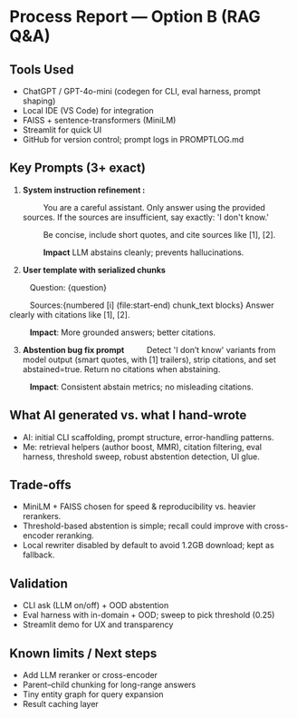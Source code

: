# Process Report — Option B (RAG Q&A)

## Tools Used
  * ChatGPT / GPT-4o-mini (codegen for CLI, eval harness, prompt shaping)
  * Local IDE (VS Code) for integration
  * FAISS + sentence-transformers (MiniLM)
  * Streamlit for quick UI
  * GitHub for version control; prompt logs in PROMPTLOG.md

## Key Prompts (3+ exact)
1) **System instruction refinement :**

   &emsp; &emsp; You are a careful assistant. Only answer using the provided sources. If the sources are insufficient, say exactly: 'I don't know.'
   
   &emsp; &emsp; Be concise, include short quotes, and cite sources like [1], [2].
   
   &emsp; &emsp; **Impact**
   LLM abstains cleanly; prevents hallucinations.
3) **User template with serialized chunks**

  &emsp; &emsp; Question: {question}
  
  &emsp; &emsp; Sources:{numbered [i] (file:start-end) chunk_text blocks} Answer clearly with citations like [1], [2].

  &emsp; &emsp; **Impact**: More grounded answers; better citations.

 3) **Abstention bug fix prompt**
   &emsp; &emsp; Detect 'I don’t know' variants from model output (smart quotes, with [1] trailers), strip citations, and set abstained=true. Return no citations when abstaining.

   &emsp; &emsp; **Impact**: Consistent abstain metrics; no misleading citations.

## What AI generated vs. what I hand-wrote
- AI: initial CLI scaffolding, prompt structure, error-handling patterns.
- Me: retrieval helpers (author boost, MMR), citation filtering, eval harness, threshold sweep, robust abstention detection, UI glue.

## Trade-offs
- MiniLM + FAISS chosen for speed & reproducibility vs. heavier rerankers.
- Threshold-based abstention is simple; recall could improve with cross-encoder reranking.
- Local rewriter disabled by default to avoid 1.2GB download; kept as fallback.

## Validation
- CLI ask (LLM on/off) + OOD abstention
- Eval harness with in-domain + OOD; sweep to pick threshold (0.25)
- Streamlit demo for UX and transparency

## Known limits / Next steps
- Add LLM reranker or cross-encoder
- Parent–child chunking for long-range answers
- Tiny entity graph for query expansion
- Result caching layer


   
